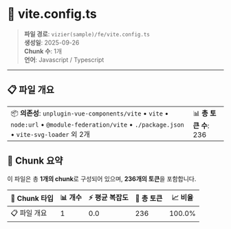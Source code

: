 # 📄 vite.config.ts

> **파일 경로**: `vizier(sample)/fe/vite.config.ts`  
> **생성일**: 2025-09-26  
> **Chunk 수**: 1개  
> **언어**: Javascript / Typescript
---


## 📋 파일 개요

| | |
|--|--|
| 📦 **의존성**: `unplugin-vue-components/vite` • `vite` • `node:url` • `@module-federation/vite` • `./package.json` • `vite-svg-loader` 외 2개 | 📊 **총 토큰 수**: 236 |






## 🧩 Chunk 요약

이 파일은 총 **1개의 chunk**로 구성되어 있으며, **236개의 토큰**을 포함합니다.

| 🧩 Chunk 타입 | 📊 개수 | ⚡ 평균 복잡도 | 📝 총 토큰 | 📈 비율 |
|---------------|--------|-------------|----------|--------|
| 📋 파일 개요 | 1 | 0.0 | 236 | 100.0% |

